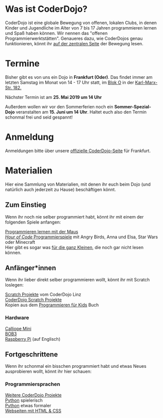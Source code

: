 
# Was ist CoderDojo?

CoderDojo ist eine globale Bewegung von offenen, lokalen Clubs, in denen Kinder und Jugendliche im Alter von 7 bis 17 Jahren programmieren lernen und Spaß haben können. Wir nennen das "offenen Programmierwerktstätten". Genaueres dazu, wie CoderDojos genau funktionieren, könnt ihr [auf der zentralen Seite](https://coderdojo.com/de-DE) der Bewegung lesen. 


# Termine

Bisher gibt es von uns ein Dojo in **Frankfurt (Oder)**. Das findet immer am letzten Samstag im Monat von 14 - 17 Uhr statt, im [Blok O](https://blok-o.de/) in der [Karl-Marx-Str. 182.](https://goo.gl/maps/yabsSpX39fA2) 

Nächster Termin ist am **25. Mai 2019 um 14 Uhr**

Außerdem wollen wir vor den Sommerferien noch ein **Sommer-Spezial-Dojo** veranstalten am **15. Juni um 14 Uhr**. Haltet euch also den Termin schonmal frei und seid gespannt!

# Anmeldung

Anmeldungen bitte über unsere [offizielle CoderDojo-Seite](https://zen.coderdojo.com/dojos/de/frankfurt-oder/frankfurt-oder) für Frankfurt. 

# Materialien

Hier eine Sammlung von Materialien, mit denen ihr euch beim Dojo (und natürlich auch jederzeit zu Hause) beschäftigen könnt. 

## Zum Einstieg

Wenn ihr noch nie selber programmiert habt, könnt ihr mit einem der folgenden Spiele anfangen:

[Programmieren lernen mit der Maus](https://programmieren.wdrmaus.de/lernspiel/00)  
[*Hour of Code* Programmierspiele](http://coderdojo-linz.github.io/trainingsanleitungen/scratch/hour-of-code.html) mit Angry Birds, Anna und Elsa, Star Wars oder Minecraft  
Hier gibt es sogar was [für die ganz Kleinen](https://studio.code.org/s/course1/stage/4/puzzle/1), die noch gar nicht lesen können. 


## Anfänger*innen

Wenn ihr lieber direkt selber programmieren wollt, könnt ihr mit Scratch loslegen:

[Scratch Projekte](http://coderdojo-linz.github.io/infos/uebungsbeispiele.html) vom CoderDojo Linz  
[CoderDojo Scratch Projekte](https://projects.raspberrypi.org/de-DE/projects?software%5B%5D=scratch)  
Kopien aus dem [Programmieren für Kids](https://www.thalia.de/shop/home/artikeldetails/ID64483962.html) Buch  

### Hardware

[Calliope Mini](https://calliope.cc/los-geht-s/erste-schritte)  
[BOB3](https://www.progbob.org/)   
[Raspberry Pi](https://projects.raspberrypi.org/en/projects/raspberry-pi-getting-started) (auf Englisch)  


## Fortgeschrittene

Wenn ihr schonmal ein bisschen programmiert habt und etwas Neues ausprobieren wollt, könnt ihr hier schauen:  

### Programmiersprachen

[Weitere CoderDojo Projekte](https://projects.raspberrypi.org/de-DE/projects)  
[Python](https://projects.raspberrypi.org/de-DE/projects/about-me) spielerisch  
[Python](http://opentechschool.github.io/python-beginners/de/index.html) etwas formaler  
[Webseiten mit HTML & CSS](https://projects.raspberrypi.org/de-DE/projects?software[]=html-css-javascript)  


